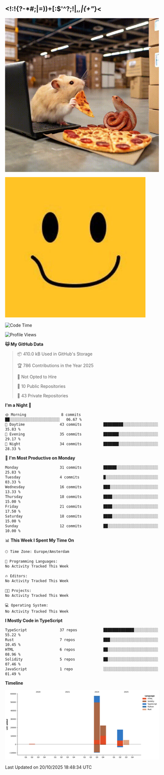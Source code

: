 ## <!:!{?-*#;|=))+[:$'^?;!|,_,|{\+"_}<

![hamster is coding in front of pc at warehouse. and then, squid eats the pizza](/public/image/0.gif)

![form 1](/public/image/1.jpeg)


<!--START_SECTION:waka-->
![Code Time](http://img.shields.io/badge/Code%20Time-279%20hrs%2043%20mins-blue)

![Profile Views](http://img.shields.io/badge/Profile%20Views-4-blue)

**🐱 My GitHub Data** 

> 📦 410.0 kB Used in GitHub's Storage 
 > 
> 🏆 786 Contributions in the Year 2025
 > 
> 🚫 Not Opted to Hire
 > 
> 📜 10 Public Repositories 
 > 
> 🔑 43 Private Repositories 
 > 
**I'm a Night 🦉** 

```text
🌞 Morning                8 commits           ██░░░░░░░░░░░░░░░░░░░░░░░   06.67 % 
🌆 Daytime                43 commits          █████████░░░░░░░░░░░░░░░░   35.83 % 
🌃 Evening                35 commits          ███████░░░░░░░░░░░░░░░░░░   29.17 % 
🌙 Night                  34 commits          ███████░░░░░░░░░░░░░░░░░░   28.33 % 
```
📅 **I'm Most Productive on Monday** 

```text
Monday                   31 commits          ██████░░░░░░░░░░░░░░░░░░░   25.83 % 
Tuesday                  4 commits           █░░░░░░░░░░░░░░░░░░░░░░░░   03.33 % 
Wednesday                16 commits          ███░░░░░░░░░░░░░░░░░░░░░░   13.33 % 
Thursday                 18 commits          ████░░░░░░░░░░░░░░░░░░░░░   15.00 % 
Friday                   21 commits          ████░░░░░░░░░░░░░░░░░░░░░   17.50 % 
Saturday                 18 commits          ████░░░░░░░░░░░░░░░░░░░░░   15.00 % 
Sunday                   12 commits          ██░░░░░░░░░░░░░░░░░░░░░░░   10.00 % 
```


📊 **This Week I Spent My Time On** 

```text
🕑︎ Time Zone: Europe/Amsterdam

💬 Programming Languages: 
No Activity Tracked This Week

🔥 Editors: 
No Activity Tracked This Week

🐱‍💻 Projects: 
No Activity Tracked This Week

💻 Operating System: 
No Activity Tracked This Week
```

**I Mostly Code in TypeScript** 

```text
TypeScript               37 repos            ██████████████░░░░░░░░░░░   55.22 % 
Rust                     7 repos             ███░░░░░░░░░░░░░░░░░░░░░░   10.45 % 
HTML                     6 repos             ██░░░░░░░░░░░░░░░░░░░░░░░   08.96 % 
Solidity                 5 repos             ██░░░░░░░░░░░░░░░░░░░░░░░   07.46 % 
JavaScript               1 repo              ░░░░░░░░░░░░░░░░░░░░░░░░░   01.49 % 
```



**Timeline**

![Lines of Code chart](https://raw.githubusercontent.com/yosui/yosui/master/assets/bar_graph.png)


 Last Updated on 20/10/2025 18:48:34 UTC
<!--END_SECTION:waka-->
